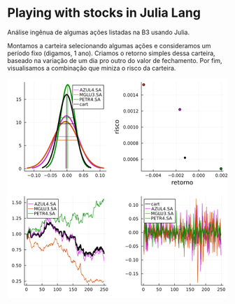 # Playing with stocks in Julia Lang

Análise ingênua de algumas ações listadas na B3 usando Julia.

Montamos a carteira selecionando algumas ações e consideramos um período fixo (digamos, 1 ano).
Criamos o retorno simples dessa carteira, baseado na variação de um dia pro outro do valor de fechamento.
Por fim, visualisamos a combinação que miniza o risco da carteira.


![alt text](https://github.com/FelipeConsole/Playing_with_stocks/blob/main/file.png)

```
